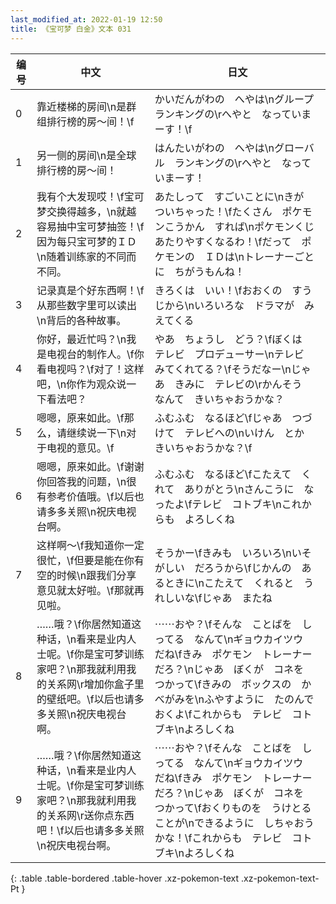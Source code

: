 ```yaml
---
last_modified_at: 2022-01-19 12:50
title: 《宝可梦 白金》文本 031
---
```

| 编号 | 中文 | 日文 |
| ---- | ---- | ---- |
| 0 | 靠近楼梯的房间\n是群组排行榜的房～间！\f | かいだんがわの　へやは\nグループ　ランキングの\rへやと　なっていまーす！\f |
| 1 | 另一侧的房间\n是全球排行榜的房～间！ | はんたいがわの　へやは\nグローバル　ランキングの\rへやと　なっていまーす！ |
| 2 | 我有个大发现哎！\f宝可梦交换得越多，\n就越容易抽中宝可梦抽签！\f因为每只宝可梦的ＩＤ\n随着训练家的不同而不同。 | あたしって　すごいことに\nきが　ついちゃった！\fたくさん　ポケモンこうかん　すれば\nポケモンくじ　あたりやすくなるわ！\fだって　ポケモンの　ＩＤは\nトレーナーごとに　ちがうもんね！ |
| 3 | 记录真是个好东西啊！\f从那些数字里可以读出\n背后的各种故事。 | きろくは　いい！\fおおくの　すうじから\nいろいろな　ドラマが　みえてくる |
| 4 | 你好，最近忙吗？\n我是电视台的制作人。\f你看电视吗？\f对了！这样吧，\n你作为观众说一下看法吧？ | やあ　ちょうし　どう？\fぼくは　テレビ　プロデューサー\nテレビ　みてくれてる？\fそうだなー\nじゃあ　きみに　テレビの\rかんそう　なんて　きいちゃおうかな？ |
| 5 | 嗯嗯，原来如此。\f那么，请继续说一下\n对于电视的意见。\f | ふむふむ　なるほど\fじゃあ　つづけて　テレビへの\nいけん　とか　きいちゃおうかな？\f |
| 6 | 嗯嗯，原来如此。\f谢谢你回答我的问题，\n很有参考价值哦。\f以后也请多多关照\n祝庆电视台啊。 | ふむふむ　なるほど\fこたえて　くれて　ありがとう\nさんこうに　なったよ\fテレビ　コトブキ\nこれからも　よろしくね |
| 7 | 这样啊～\f我知道你一定很忙，\f但要是能在你有空的时候\n跟我们分享意见就太好啦。\f那就再见啦。 | そうかー\fきみも　いろいろ\nいそがしい　だろうから\fじかんの　あるときに\nこたえて　くれると　うれしいな\fじゃあ　またね |
| 8 | ……哦？\f你居然知道这种话，\n看来是业内人士呢。\f你是宝可梦训练家吧？\n那我就利用我的关系网\r增加你盒子里的壁纸吧。\f以后也请多多关照\n祝庆电视台啊。 | ⋯⋯おや？\fそんな　ことばを　しってる　なんて\nギョウカイツウ　だね\fきみ　ポケモン　トレーナー　だろ？\nじゃあ　ぼくが　コネを　つかって\fきみの　ボックスの　かべがみを\nふやすように　たのんで　おくよ\fこれからも　テレビ　コトブキ\nよろしくね |
| 9 | ……哦？\f你居然知道这种话，\n看来是业内人士呢。\f你是宝可梦训练家吧？\n那我就利用我的关系网\r送你点东西吧！\f以后也请多多关照\n祝庆电视台啊。 | ⋯⋯おや？\fそんな　ことばを　しってる　なんて\nギョウカイツウ　だね\fきみ　ポケモン　トレーナー　だろ？\nじゃあ　ぼくが　コネを　つかって\fおくりものを　うけとる　ことが\nできるように　しちゃおうかな！\fこれからも　テレビ　コトブキ\nよろしくね |
{: .table .table-bordered .table-hover .xz-pokemon-text .xz-pokemon-text-Pt }